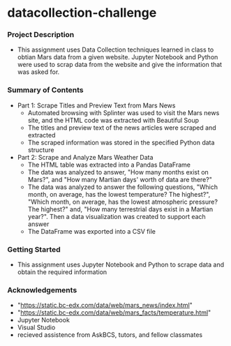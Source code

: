# datacollection-challenge

### Project Description
 - This assignment uses Data Collection techniques learned in class to obtian Mars data from a given website. Jupyter Notebook and Python were used to scrap data from the website and give the information that was asked for.
### Summary of Contents
 - Part 1: Scrape Titles and Preview Text from Mars News
     - Automated browsing with Splinter was used to visit the Mars news site, and the HTML code was extracted with Beautiful Soup
     - The titles and preview text of the news articles were scraped and extracted
     - The scraped information was stored in the specified Python data structure
 - Part 2: Scrape and Analyze Mars Weather Data
     - The HTML table was extracted into a Pandas DataFrame
     - The data was analyzed to answer, "How many months exist on Mars?", and "How many Martian days' worth of data are there?"
     - The data was analyzed to answer the following questions, "Which month, on average, has the lowest temperature? The highest?", "Which month, on average, has the lowest atmospheric pressure? The highest?" and, "How many terrestrial days exist in a Martian year?". Then a data visualization was created to support each answer
     - The DataFrame was exported into a CSV file
### Getting Started
 - This assignment uses Jupyter Notebook and Python to scrape data and obtain the required information
### Acknowledgements
 - "https://static.bc-edx.com/data/web/mars_news/index.html"
 - "https://static.bc-edx.com/data/web/mars_facts/temperature.html"
 - Jupyter Notebook
 - Visual Studio
 - recieved assistence from AskBCS, tutors, and fellow classmates
